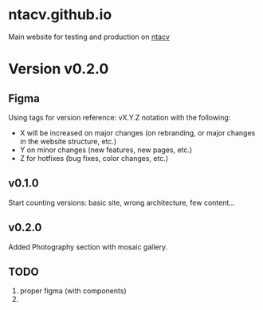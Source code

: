 # ntacv.github.io
Main website for testing and production on [ntacv](https://ntacv.github.io)


# Version v0.2.0


## Figma

Using tags for version reference: 
vX.Y.Z notation 
with the following:

- X will be increased on major changes (on rebranding, or major changes in the website structure, etc.)
- Y on minor changes (new features, new pages, etc.)
- Z for hotfixes (bug fixes, color changes, etc.)

## v0.1.0
Start counting versions: basic site, wrong architecture, few content...

## v0.2.0
Added Photography section with mosaic gallery.


## TODO 

1. proper figma (with components)
2. 